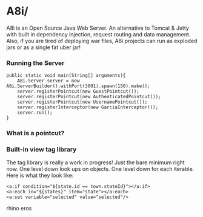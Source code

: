 # A8i/

A8i is an Open Source Java Web Server.
An alternative to Tomcat & Jetty with built in 
dependency injection, request routing and data management. 
Also, if you are tired of deploying war files, 
A8i projects can run as exploded jars or as a single fat uber jar!

### Running the Server
```
public static void main(String[] arguments){
    A8i.Server server = new A8i.ServerBuilder().withPort(3001).spawn(150).make();
    server.registerPointcut(new GuestPointcut());
    server.registerPointcut(new AuthenticatedPointcut());
    server.registerPointcut(new UsernamePointcut());
    server.registerInterceptor(new GarciaInterceptor());
    server.run();
}
```

### What is a pointcut?


### Built-in view tag library
The tag library is really a work in progress! Just the bare minimum 
right now. One level down look ups on objects. One level down for each
iterable. Here is what they look like: 

```
<a:if condition="${state.id == town.stateId}"></a:if>
<a:each in="${states}" item="state"></a:each>
<a:set variable="selected" value="selected"/>
```

rhino
eros





